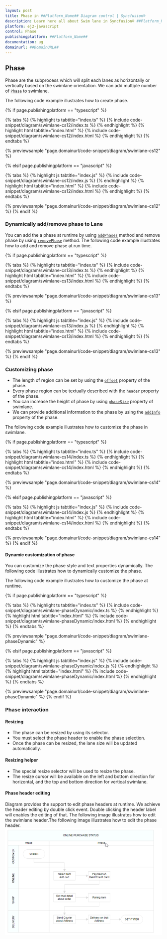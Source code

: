 ```yaml
---
layout: post
title: Phase in ##Platform_Name## Diagram control | Syncfusion®
description: Learn here all about Swim lane in Syncfusion® ##Platform_Name## Diagram control of Syncfusion Essential® JS 2 and more.
platform: ej2-javascript
control: Phase 
publishingplatform: ##Platform_Name##
documentation: ug
domainurl: ##DomainURL##
---
```


## Phase

 Phase are the subprocess which will split each lanes as horizontally or vertically based on the swimlane orientation. We can add multiple number of [`Phase`](../api/diagram/phaseModel) to swimlane.

The following code example illustrates how to create phase.

{% if page.publishingplatform == "typescript" %}

 {% tabs %}
{% highlight ts tabtitle="index.ts" %}
{% include code-snippet/diagram/swimlane-cs12/index.ts %}
{% endhighlight %}
{% highlight html tabtitle="index.html" %}
{% include code-snippet/diagram/swimlane-cs12/index.html %}
{% endhighlight %}
{% endtabs %}
        
{% previewsample "page.domainurl/code-snippet/diagram/swimlane-cs12" %}

{% elsif page.publishingplatform == "javascript" %}

{% tabs %}
{% highlight js tabtitle="index.js" %}
{% include code-snippet/diagram/swimlane-cs12/index.js %}
{% endhighlight %}
{% highlight html tabtitle="index.html" %}
{% include code-snippet/diagram/swimlane-cs12/index.html %}
{% endhighlight %}
{% endtabs %}

{% previewsample "page.domainurl/code-snippet/diagram/swimlane-cs12" %}
{% endif %}

### Dynamically add/remove phase to Lane

 You can add the a phase at runtime by using [`addPhases`](../api/diagram/#addphases) method and remove phase by using [`removePhase`](../api/diagram/#removephase) method. The following code example illustrates how to add and remove phase at run time.

{% if page.publishingplatform == "typescript" %}

 {% tabs %}
{% highlight ts tabtitle="index.ts" %}
{% include code-snippet/diagram/swimlane-cs13/index.ts %}
{% endhighlight %}
{% highlight html tabtitle="index.html" %}
{% include code-snippet/diagram/swimlane-cs13/index.html %}
{% endhighlight %}
{% endtabs %}
        
{% previewsample "page.domainurl/code-snippet/diagram/swimlane-cs13" %}

{% elsif page.publishingplatform == "javascript" %}

{% tabs %}
{% highlight js tabtitle="index.js" %}
{% include code-snippet/diagram/swimlane-cs13/index.js %}
{% endhighlight %}
{% highlight html tabtitle="index.html" %}
{% include code-snippet/diagram/swimlane-cs13/index.html %}
{% endhighlight %}
{% endtabs %}

{% previewsample "page.domainurl/code-snippet/diagram/swimlane-cs13" %}
{% endif %}

### Customizing phase

* The length of region can be set by using the  [`offset`](../api/diagram/phaseModel#offset) property of the phase.
* Every phase region can be textually described with the [`header`](../api/diagram/headerModel) property of the phase.
* You can increase the height of phase by using [`phaseSize`](../api/diagram/swimLaneModel#phaseSize) property of swimlane.
* We can provide additional information to the phase by using the [`addInfo`](../api/diagram/phaseModel#addInfo) property of the phase.

The following code example illustrates how to customize the phase in swimlane.

{% if page.publishingplatform == "typescript" %}

 {% tabs %}
{% highlight ts tabtitle="index.ts" %}
{% include code-snippet/diagram/swimlane-cs14/index.ts %}
{% endhighlight %}
{% highlight html tabtitle="index.html" %}
{% include code-snippet/diagram/swimlane-cs14/index.html %}
{% endhighlight %}
{% endtabs %}
        
{% previewsample "page.domainurl/code-snippet/diagram/swimlane-cs14" %}

{% elsif page.publishingplatform == "javascript" %}

{% tabs %}
{% highlight js tabtitle="index.js" %}
{% include code-snippet/diagram/swimlane-cs14/index.js %}
{% endhighlight %}
{% highlight html tabtitle="index.html" %}
{% include code-snippet/diagram/swimlane-cs14/index.html %}
{% endhighlight %}
{% endtabs %}

{% previewsample "page.domainurl/code-snippet/diagram/swimlane-cs14" %}
{% endif %}

#### Dynamic customization of phase

 You can customize the phase style and text properties dynamically. The following code illustrates how to dynamically customize the phase.

 The following code example illustrates how to customize the phase at runtime.

{% if page.publishingplatform == "typescript" %}

 {% tabs %}
{% highlight ts tabtitle="index.ts" %}
{% include code-snippet/diagram/swimlane-phaseDynamic/index.ts %}
{% endhighlight %}
{% highlight html tabtitle="index.html" %}
{% include code-snippet/diagram/swimlane-phaseDynamic/index.html %}
{% endhighlight %}
{% endtabs %}
        
{% previewsample "page.domainurl/code-snippet/diagram/swimlane-phaseDynamic" %}

{% elsif page.publishingplatform == "javascript" %}

{% tabs %}
{% highlight js tabtitle="index.js" %}
{% include code-snippet/diagram/swimlane-phaseDynamic/index.js %}
{% endhighlight %}
{% highlight html tabtitle="index.html" %}
{% include code-snippet/diagram/swimlane-phaseDynamic/index.html %}
{% endhighlight %}
{% endtabs %}

{% previewsample "page.domainurl/code-snippet/diagram/swimlane-phaseDynamic" %}
{% endif %}

### Phase interaction

#### Resizing

* The phase can be resized by using its selector.
* You must select the phase header to enable the phase selection.
* Once the phase can be resized, the lane size will be updated automatically.

#### Resizing helper

* The special resize selector will be used to resize the phase.
* The resize cursor will be available on the left and bottom direction for horizontal, and the top and bottom direction for vertical swimlane.

#### Phase header editing

Diagram provides the support to edit phase headers at runtime. We achieve the header editing by double click event. Double clicking the header label will enables the editing of that. The following image illustrates how to edit the swimlane header.The following image illustrates how to edit the phase header. ![Phase Header Editing](images/phase-header-edit.gif)
